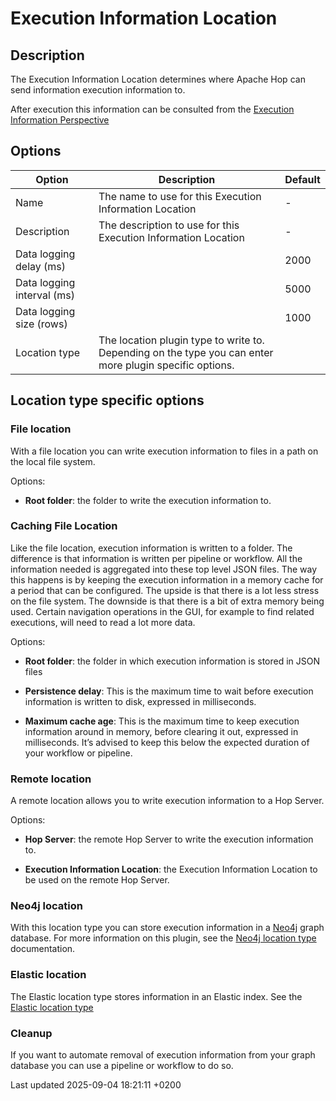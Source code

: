 <div id="header">

# Execution Information Location

</div>

<div id="content">

<div class="sect1">

## Description

<div class="sectionbody">

<div class="paragraph">

The Execution Information Location determines where Apache Hop can send information execution information to.

</div>

<div class="paragraph">

After execution this information can be consulted from the [Execution Information Perspective](hop-gui/perspective-execution-information.H9WVbbmYh8)

</div>

</div>

</div>

<div class="sect1">

## Options

<div class="sectionbody">

| Option                     | Description                                                                                             | Default |
| -------------------------- | ------------------------------------------------------------------------------------------------------- | ------- |
| Name                       | The name to use for this Execution Information Location                                                 | \-      |
| Description                | The description to use for this Execution Information Location                                          | \-      |
| Data logging delay (ms)    |                                                                                                         | 2000    |
| Data logging interval (ms) |                                                                                                         | 5000    |
| Data logging size (rows)   |                                                                                                         | 1000    |
| Location type              | The location plugin type to write to. Depending on the type you can enter more plugin specific options. |         |

</div>

</div>

<div class="sect1">

## Location type specific options

<div class="sectionbody">

<div class="sect2">

### File location

<div class="paragraph">

With a file location you can write execution information to files in a path on the local file system.

</div>

<div class="paragraph">

Options:

</div>

<div class="ulist">

  - **Root folder**: the folder to write the execution information to.

</div>

</div>

<div class="sect2">

### Caching File Location

<div class="paragraph">

Like the file location, execution information is written to a folder. The difference is that information is written per pipeline or workflow. All the information needed is aggregated into these top level JSON files. The way this happens is by keeping the execution information in a memory cache for a period that can be configured. The upside is that there is a lot less stress on the file system. The downside is that there is a bit of extra memory being used. Certain navigation operations in the GUI, for example to find related executions, will need to read a lot more data.

</div>

<div class="paragraph">

Options:

</div>

<div class="ulist">

  - **Root folder**: the folder in which execution information is stored in JSON files

  - **Persistence delay**: This is the maximum time to wait before execution information is written to disk, expressed in milliseconds.

  - **Maximum cache age**: This is the maximum time to keep execution information around in memory, before clearing it out, expressed in milliseconds. It’s advised to keep this below the expected duration of your workflow or pipeline.

</div>

</div>

<div class="sect2">

### Remote location

<div class="paragraph">

A remote location allows you to write execution information to a Hop Server.

</div>

<div class="paragraph">

Options:

</div>

<div class="ulist">

  - **Hop Server**: the remote Hop Server to write the execution information to.

  - **Execution Information Location**: the Execution Information Location to be used on the remote Hop Server.

</div>

</div>

<div class="sect2">

### Neo4j location

<div class="paragraph">

With this location type you can store execution information in a [Neo4j](technology/neo4j/index.H9WVbbmYh8) graph database. For more information on this plugin, see the [Neo4j location type](metadata-types/neo4j/neo4j-location-type.H9WVbbmYh8) documentation.

</div>

</div>

<div class="sect2">

### Elastic location

<div class="paragraph">

The Elastic location type stores information in an Elastic index. See the [Elastic location type](metadata-types/elastic-location-type.H9WVbbmYh8)

</div>

</div>

<div class="sect2">

### Cleanup

<div class="paragraph">

If you want to automate removal of execution information from your graph database you can use a pipeline or workflow to do so.

</div>

</div>

</div>

</div>

</div>

<div id="footer">

<div id="footer-text">

Last updated 2025-09-04 18:21:11 +0200

</div>

</div>
